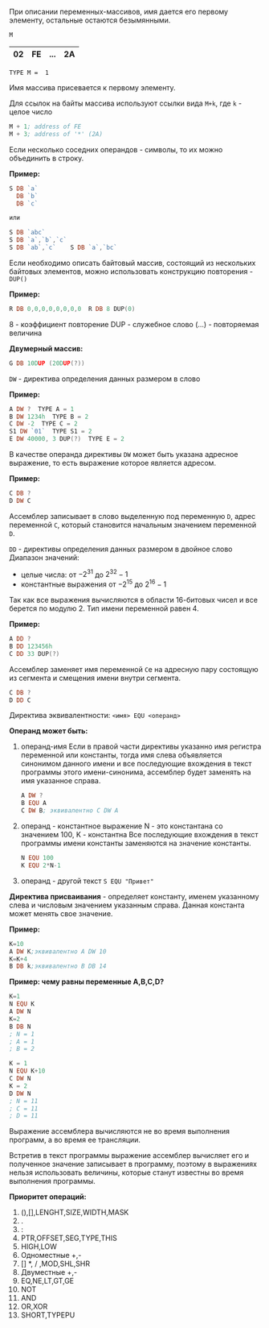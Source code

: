 При описании переменных-массивов, имя дается его первому элементу, остальные остаются безымянными.

`M`

| 02  | FE  | ... | 2A  |
| --- | --- | --- | --- |

`TYPE M =  1`

Имя массива присевается к первому элементу.

Для ссылок на байты массива используют ссылки вида `M+k`, где `k`  - целое число
```nasm
M + 1; address of FE
M + 3; address of '*' (2A)
```

Если несколько соседних операндов - символы, то их можно объединить в строку.

**Пример:**
```nasm
S DB `a`
  DB `b`
  DB `c`

или

S DB `abc`
S DB `a`,`b`,`c`
S DB `ab`,`c`    S DB `a`,`bc`
```

Если необходимо описать байтовый массив, состоящий из нескольких байтовых элементов, можно использовать конструкцию повторения - `DUP()`

**Пример:**
```nasm
R DB 0,0,0,0,0,0,0,0  R DB 8 DUP(0)
```
 8 - коэффициент повторение
 DUP - служебное слово
 (...) - повторяемая величина

**Двумерный массив:**
```nasm
G DB 10DUP (20DUP(?))
```

`DW` - директива определения данных размером в слово

**Пример:**
```nasm
A DW ?  TYPE A = 1
B DW 1234h  TYPE B = 2
C DW -2  TYPE C = 2
S1 DW `01`  TYPE S1 = 2
E DW 40000, 3 DUP(?)  TYPE E = 2
```

В качестве операнда директивы `DW` может быть указана адресное выражение, то есть выражение которое является адресом. 

**Пример:**
```nasm
C DB ? 
D DW C  
```

Ассемблер записывает в слово выделенную под переменную `D`, адрес переменной `C`, который становится начальным значением переменной `D`.

`DD` - директивы определения данных размером в двойное слово
Диапазон значений:
- целые числа: от $-2^31$ до $2^{32}-1$
- константные выражения от $-2^15$ до $2^{16}-1$

Так как все выражения вычисляются в области 16-битовых чисел и все берется по модулю 2. Тип имени переменной равен 4.

**Пример:**
```nasm
A DD ?
B DD 123456h
C DD 33 DUP(?) 
```

  Ассемблер заменяет имя переменной `C`e на адресную пару состоящую из сегмента и смещения имени внутри сегмента.
  
```nasm
C DB ?
D DD C
```

Директива эквивалентности: `<имя> EQU <операнд>`

**Операнд может быть:**
1. операнд-имя 
   Если в правой части директивы указанно имя регистра переменной или константы, тогда имя слева объявляется синонимом данного имени и все последующие вхождения в текст программы этого имени-синонима, ассемблер будет заменять на имя указанное справа. 
	```nasm
	A DW ?
	B EQU A
	C DW B; эквивалентно C DW A
	```

2. операнд - константное выражение
    N - это константана со значением 100, K - константна 
Все последующие вхождения в текст программы имени константы заменяются на значение константы.
	```nasm
	N EQU 100
	K EQU 2*N-1
	```
3. операнд - другой текст 
   `S EQU "Привет"`

**Директива присваивания** - определяет константу, именем указанному слева и числовым значением указанным справа. Данная константа может менять свое значение.

**Пример:**
```nasm
K=10
A DW K;эквивалентно A DW 10
K=K+4
B DB k;эквивалентно B DB 14
```

**Пример: чему равны переменные A,B,C,D?**
```nasm
K=1
N EQU K
A DW N 
K=2
B DB N
; N = 1
; A = 1
; B = 2
```

```nasm
K = 1
N EQU K+10
C DW N
K = 2
D DW N
; N = 11
; C = 11
; D = 11
```


Выражение ассемблера вычисляются не во время выполнения программ, а во время ее трансляции.

Встретив в текст программы выражение ассемблер вычисляет его и полученное значение записывает в программу, поэтому в выражениях нельзя использовать величины, которые станут известны во время выполнения программы.

**Приоритет операций:**
1. (),[],LENGHT,SIZE,WIDTH,MASK
2. .
3. :
4. PTR,OFFSET,SEG,TYPE,THIS
5. HIGH,LOW
6. Одноместные +,-
7. [] *, / ,MOD,SHL,SHR
8. Двуместные +,-
9. EQ,NE,LT,GT,GE
10. NOT
11. AND
12. OR,XOR
13. SHORT,TYPEPU